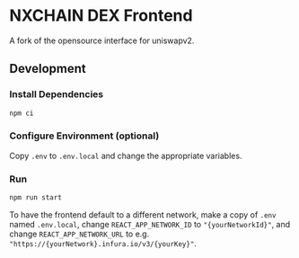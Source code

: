 # NXCHAIN DEX Frontend

A fork of the opensource interface for uniswapv2.

## Development

### Install Dependencies

```bash
npm ci
```

### Configure Environment (optional)

Copy `.env` to `.env.local` and change the appropriate variables.

### Run

```bash
npm run start
```

To have the frontend default to a different network, make a copy of `.env` named `.env.local`, 
change `REACT_APP_NETWORK_ID` to `"{yourNetworkId}"`, and change `REACT_APP_NETWORK_URL` to e.g. 
`"https://{yourNetwork}.infura.io/v3/{yourKey}"`. 
